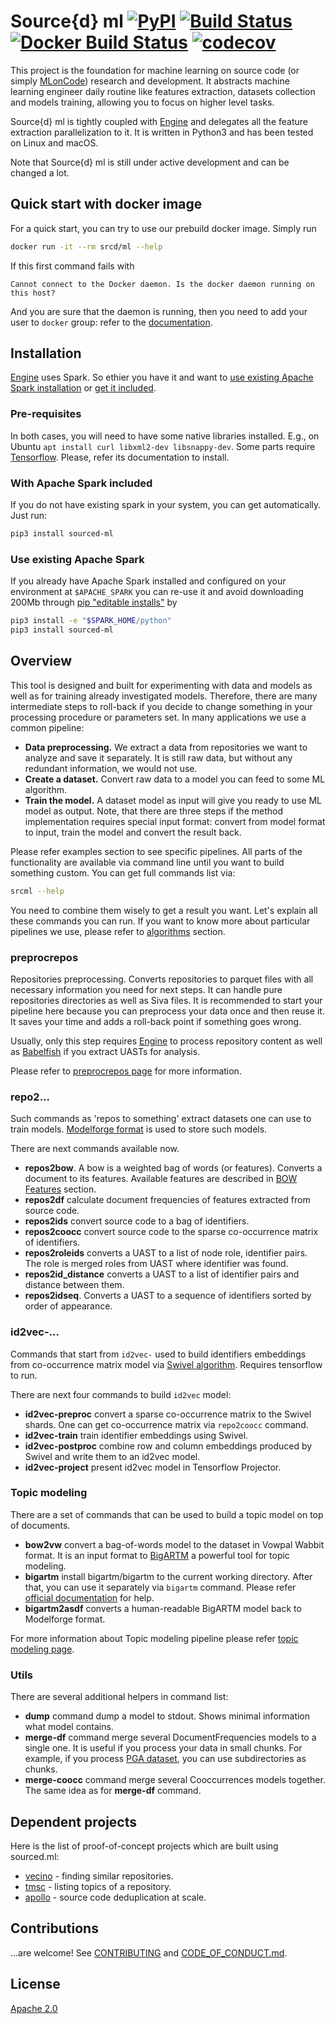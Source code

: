 # Source{d} ml [![PyPI](https://img.shields.io/pypi/v/sourced-ml.svg)](https://pypi.python.org/pypi/sourced-ml) [![Build Status](https://travis-ci.org/src-d/ml.svg)](https://travis-ci.org/src-d/ml) [![Docker Build Status](https://img.shields.io/docker/build/srcd/ml.svg)](https://hub.docker.com/r/srcd/ml) [![codecov](https://codecov.io/github/src-d/ml/coverage.svg?branch=master)](https://codecov.io/gh/src-d/ml)
 
This project is the foundation for machine learning on source code (or simply [MLonCode](https://github.com/src-d/awesome-machine-learning-on-source-code)) research and development. It abstracts machine learning engineer daily routine like features extraction, datasets collection and models training, allowing you to focus on higher level tasks.

Source{d} ml is tightly coupled with [Engine](https://docs.sourced.tech/engine) and delegates all the feature extraction parallelization to it. It is written in Python3 and has been tested on Linux and macOS.

Note that Source{d} ml is still under active development and can be changed a lot.

## Quick start with docker image
For a quick start, you can try to use our prebuild docker image. Simply run
```bash
docker run -it --rm srcd/ml --help
```

If this first command fails with
```text
Cannot connect to the Docker daemon. Is the docker daemon running on this host?
```

And you are sure that the daemon is running, then you need to add your user to `docker` group: refer to the [documentation](https://docs.docker.com/engine/installation/linux/linux-postinstall/#manage-docker-as-a-non-root-user).

## Installation
[Engine](https://docs.sourced.tech/engine) uses Spark. So ethier you have it and want to [use existing Apache Spark installation](#use-existing-apache-spark) or [get it included](with-apache-spark-included).

### Pre-requisites
In both cases, you will need to have some native libraries installed. E.g., on Ubuntu `apt install curl libxml2-dev libsnappy-dev`. Some parts require [Tensorflow](https://tensorflow.org). Please, refer its documentation to install.

### With Apache Spark included
If you do not have existing spark in your system, you can get automatically. Just run:
```bash
pip3 install sourced-ml
```

### Use existing Apache Spark
If you already have Apache Spark installed and configured on your environment at `$APACHE_SPARK` you can re-use it and avoid downloading 200Mb through [pip "editable installs"](https://pip.pypa.io/en/stable/reference/pip_install/#editable-installs) by

```bash
pip3 install -e "$SPARK_HOME/python"
pip3 install sourced-ml
```

## Overview
This tool is designed and built for experimenting with data and models as well as for training already investigated models. Therefore, there are many intermediate steps to roll-back if you decide to change something in your processing procedure or parameters set. In many applications we use a common pipeline: 

* **Data preprocessing.** We extract a data from repositories we want to analyze and save it separately. It is still raw data, but without any redundant information, we would not use. 
* **Create a dataset.** Convert raw data to a model you can feed to some ML algorithm. 
* **Train the model.** A dataset model as input will give you ready to use ML model as output. Note, that there are three steps if the method implementation requires special input format: convert from model format to input, train the model and convert the result back.

Please refer examples section to see specific pipelines. 
All parts of the functionality are available via command line until you want to build something custom. You can get full commands list via:

```bash
srcml --help
```
You need to combine them wisely to get a result you want. Let's explain all these commands you can run. If you want to know more about particular pipelines we use, please refer to [algorithms](doc/algorithms.md) section.

### preprocrepos
Repositories preprocessing. Converts repositories to parquet files with all necessary information you need for next steps. It can handle pure repositories directories as well as Siva files. It is recommended to start your pipeline here because you can preprocess your data once and then reuse it. It saves your time and adds a roll-back point if something goes wrong. 

Usually, only this step requires [Engine](https://docs.sourced.tech/engine) to process repository content as well as [Babelfish](https://docs.sourced.tech/babelfish) if you extract UASTs for analysis.

Please refer to [preprocrepos page](doc/cmd/preprocrepos.md) for more information.

### repo2...
Such commands as 'repos to something' extract datasets one can use to train models. [Modelforge format](https://docs.sourced.tech/modelforge) is used to store such models.

There are next commands available now.

* **repos2bow**. A bow is a weighted bag of words (or features). Converts a document to its features. Available features are described in [BOW Features](bow-features) section.
* **repos2df** calculate document frequencies of features extracted from source code.
* **repos2ids** convert source code to a bag of identifiers.
* **repos2coocc** convert source code to the sparse co-occurrence matrix of identifiers.
* **repos2roleids** converts a UAST to a list of node role, identifier pairs. The role is merged roles from UAST where identifier was found.
* **repos2id_distance** converts a UAST to a list of identifier pairs and distance between them.
* **repos2idseq**. Converts a UAST to a sequence of identifiers sorted by order of appearance.

### id2vec-...
Commands that start from `id2vec-` used to build identifiers embeddings from co-occurrence matrix model via [Swivel algorithm](https://github.com/tensorflow/models/tree/master/research/swivel). Requires tensorflow to run. 

There are next four commands to build `id2vec` model:
* **id2vec-preproc** convert a sparse co-occurrence matrix to the Swivel shards. One can get co-occurrence matrix via `repo2coocc` command.
* **id2vec-train** train identifier embeddings using Swivel.
* **id2vec-postproc** combine row and column embeddings produced by Swivel and write them to an id2vec model.
* **id2vec-project** present id2vec model in Tensorflow Projector.

### Topic modeling
There are a set of commands that can be used to build a topic model on top of documents. 
* **bow2vw** convert a bag-of-words model to the dataset in Vowpal Wabbit format. It is an input format to [BigARTM](https://github.com/bigartm/bigartm) a powerful tool for topic modeling.
* **bigartm** install bigartm/bigartm to the current working directory. After that, you can use it separately via `bigartm` command. Please refer [official documentation](http://docs.bigartm.org/en/stable/) for help.  
* **bigartm2asdf** converts a human-readable BigARTM model back to Modelforge format.

For more information about Topic modeling pipeline please refer [topic modeling page](doc/topic_modeling.md).

### Utils
There are several additional helpers in command list: 
* **dump** command dump a model to stdout. Shows minimal information what model contains.
* **merge-df** command merge several DocumentFrequencies models to a single one. It is useful if you process your data in small chunks. For example, if you process [PGA dataset](https://docs.sourced.tech/intro#pubic-git-archive-pga), you can use subdirectories as chunks.
* **merge-coocc** command merge several Cooccurrences models together. The same idea as for **merge-df** command.

## Dependent projects 
Here is the list of proof-of-concept projects which are built using sourced.ml:

* [vecino](https://github.com/src-d/vecino) - finding similar repositories.
* [tmsc](https://github.com/src-d/tmsc) - listing topics of a repository.
* [apollo](https://github.com/src-d/apollo) - source code deduplication at scale.

## Contributions

...are welcome! See [CONTRIBUTING](contributing.md) and [CODE\_OF\_CONDUCT.md](code_of_conduct.md).

## License

[Apache 2.0](license.md)
